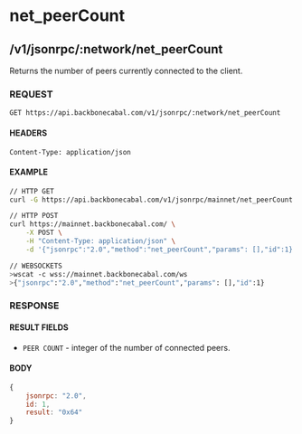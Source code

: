 # net_peerCount

## /v1/jsonrpc/:network/net_peerCount

Returns the number of peers currently connected to the client.

### REQUEST

`GET https://api.backbonecabal.com/v1/jsonrpc/:network/net_peerCount`

#### HEADERS

`Content-Type: application/json`

#### EXAMPLE

```bash
// HTTP GET
curl -G https://api.backbonecabal.com/v1/jsonrpc/mainnet/net_peerCount

// HTTP POST
curl https://mainnet.backbonecabal.com/ \
    -X POST \
    -H "Content-Type: application/json" \
    -d '{"jsonrpc":"2.0","method":"net_peerCount","params": [],"id":1}'

// WEBSOCKETS
>wscat -c wss://mainnet.backbonecabal.com/ws
>{"jsonrpc":"2.0","method":"net_peerCount","params": [],"id":1}
```

### RESPONSE

#### RESULT FIELDS

- `PEER COUNT` - integer of the number of connected peers.

#### BODY

```js
{
    jsonrpc: "2.0",
    id: 1,
    result: "0x64"
}
```
